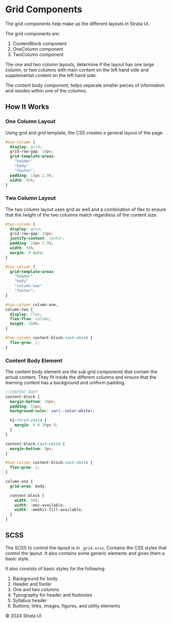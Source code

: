 # Grid Components

The grid components help make up the different layouts in Strata UI.

The grid components are:

1. ContentBlock component
2. OneColumn component
3. TwoColumn component

The one and two column layouts, determine if the layout has one large column, or two columns with main content on the left hand side and supplemental content on the left hand side.

The content body component, helps separate smaller peices of information and resides within one of the columns.

## How It Works

### One Column Layout

Using grid and grid template, the CSS creates a general layout of the page.

```scss
#one-column {
  display: grid;
  grid-row-gap: 10px;
  grid-template-areas:
    "header"
    "body"
    "footer";
  padding: 15px 2.5%;
  width: 95%;
}
```

### Two Column Layout

The two column layout uses grid as well and a combination of flex to ensure that the height of the two columns match regardless of the content size.

```scss
#two-column {
  display: grid;
  grid-row-gap: 10px;
  justify-content: center;
  padding: 10px 2.5%;
  width: 95%;
  margin: 0 auto;
}

#two-column {
  grid-template-areas:
    "header"
    "body"
    "column-two"
    "footer";
}

#two-column column-one,
column-two {
  display: flex;
  flex-flow: column;
  height: 100%;
}

#two-column content-block:last-child {
  flex-grow: 1;
}
```

### Content Body Element

The content body element are the sub grid components that contain the actual content. They fit inside the different columns and ensure that the learning content has a background and uniform padding.

```scss
//CONTENT BODY
content-block {
  margin-bottom: 10px;
  padding: 15px;
  background-color: var(--color-white);

  h2:first-child {
    margin: 0 0 20px 0;
  }
}

content-block:last-child {
  margin-bottom: 0px;
}

#two-column content-block:last-child {
  flex-grow: 1;
}

column-one {
  grid-area: body;

  content-block {
    width: 96%;
    width: -moz-available;
    width: -webkit-fill-available;
  }
}
```

## SCSS

The SCSS to control the layout is in `_grid.scss`. Contains the CSS styles that control the layout. It also contains some generic elements and gives them a basic style.

It also consists of basic styles for the following:

1. Background for body
2. Header and footer
3. One and two columns
4. Typography for header and footnotes
5. Syllabus header
6. Buttons, links, images, figures, and utility elements

<div class="footer">
  <p>&copy; 2024 Strata UI</p>
</div>
